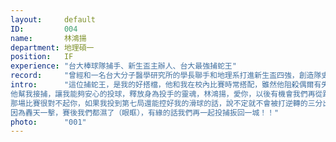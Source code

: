 ```yaml
---
layout:     default
ID:         004
name:       林鴻揚
department: 地理碩一
position:   IF
experience: "台大棒球隊捕手、新生盃主辦人、台大最強捕蛇王"
record:     "曾經和一名台大分子醫學研究所的學長聯手和地理系打進新生盃四強，創造隊史最佳紀錄。"
intro:      "這位捕蛇王，是我的好搭檔，他和我在校內比賽時常搭配，雖然他阻殺偶爾有失常表現能抓到跑者，但是他真的很會catch，各種挖地瓜的球都接得很好，也很會配球。
他幫我接捕，讓我能夠安心的投球，釋放身為投手的靈魂，林鴻揚，愛你，以後有機會我們再從跌倒的地方站起來。
那場比賽很對不起你，如果我投到第七局還能控好我的滑球的話，說不定就不會被打逆轉的三分出牆的全壘打了，我永遠記得那球你配外角直球，我也投得很到位，但是真的因為已經投了100球以上，球威下降，肛~的一聲，一球逆轉了戰局，還差兩個出局數就能攜手進軍冠軍戰。
因為轟天一擊，賽後我們都濕了（眼眶），有緣的話我們再一起投捕扳回一城！！"
photo:      "001"
---
```

